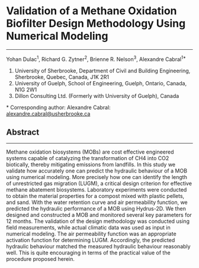 # Validation of a Methane Oxidation Biofilter Design Methodology Using Numerical Modeling
***
Yohan Dulac<sup>1</sup>, Richard G. Zytner<sup>2</sup>, Brienne R. Nelson<sup>3</sup>, Alexandre Cabral<sup>1*</sup>

1. University of Sherbrooke, Department of Civil and Building Engineering, Sherbrooke, Quebec, Canada, J1K 2R1
2. University of Guelph, School of Engineering, Guelph, Ontario, Canada, N1G 2W1
3. Dillon Consulting Ltd. (Formerly with University of Guelph), Canada

\* Corresponding author: Alexandre Cabral: alexandre.cabral@usherbrooke.ca

## Abstract
***
Methane oxidation biosystems (MOBs) are cost effective engineered systems capable of catalyzing the transformation of CH4 into CO2 biotically, thereby mitigating emissions from landfills. In this study we validate how accurately one can predict the hydraulic behaviour of a MOB using numerical modeling. More precisely how one can identify the length of unrestricted gas migration (LUGM), a critical design criterion for effective methane abatement biosystems. Laboratory experiments were conducted to obtain the material properties for a compost mixed with plastic pellets, and sand. With the water retention curve and air permeability function, we predicted the hydraulic performance of a MOB using Hydrus-2D. We then designed and constructed a MOB and monitored several key parameters for 12 months. The validation of the design methodology was conducted using field measurements, while actual climatic data was used as input in numerical modeling. The air permeability function was an appropriate activation function for determining LUGM. Accordingly, the predicted hydraulic behaviour matched the measured hydraulic behaviour reasonably well. This is quite encouraging in terms of the practical value of the procedure proposed herein.
